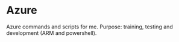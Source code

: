 # Azure
Azure commands and scripts for me. Purpose: training, testing and development (ARM and powershell).
